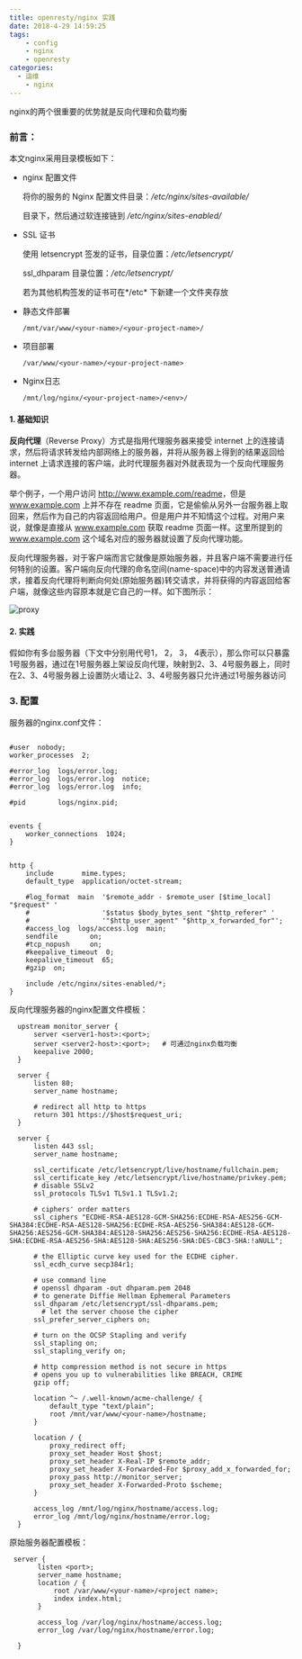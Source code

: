 ```yaml
---
title: openresty/nginx 实践
date: 2018-4-29 14:59:25
tags:
	- config
	- nginx
	- openresty
categories:
  - 运维
	- nginx
---
```


nginx的两个很重要的优势就是反向代理和负载均衡

### 前言：

本文nginx采用目录模板如下：

+ nginx 配置文件

  将你的服务的 Nginx 配置文件目录：*/etc/nginx/sites-available/*

  目录下，然后通过软连接链到 */etc/nginx/sites-enabled/*

+ SSL 证书

  使用 letsencrypt 签发的证书，目录位置：*/etc/letsencrypt/*

  ssl_dhparam 目录位置：*/etc/letsencrypt/*

  若为其他机构签发的证书可在*/etc* 下新建一个文件夹存放

+ 静态文件部署

  ```
  /mnt/var/www/<your-name>/<your-project-name>/
  ```

+ 项目部署

  ```
  /var/www/<your-name>/<your-project-name>
  ```

+ Nginx日志

  ```
  /mnt/log/nginx/<your-project-name>/<env>/
  ```

#### 1. 基础知识

**反向代理**（Reverse Proxy）方式是指用代理服务器来接受 internet 上的连接请求，然后将请求转发给内部网络上的服务器，并将从服务器上得到的结果返回给 internet 上请求连接的客户端，此时代理服务器对外就表现为一个反向代理服务器。

举个例子，一个用户访问 <http://www.example.com/readme>，但是 www.example.com 上并不存在 readme 页面，它是偷偷从另外一台服务器上取回来，然后作为自己的内容返回给用户。但是用户并不知情这个过程。对用户来说，就像是直接从 www.example.com 获取 readme 页面一样。这里所提到的 www.example.com 这个域名对应的服务器就设置了反向代理功能。

反向代理服务器，对于客户端而言它就像是原始服务器，并且客户端不需要进行任何特别的设置。客户端向反向代理的命名空间(name-space)中的内容发送普通请求，接着反向代理将判断向何处(原始服务器)转交请求，并将获得的内容返回给客户端，就像这些内容原本就是它自己的一样。如下图所示：

![proxy](https://user-gold-cdn.xitu.io/2018/3/18/162393ce24ce250b?w=543&h=271&f=png&s=32894)

#### 2. 实践

假如你有多台服务器（下文中分别用代号1， 2， 3， 4表示），那么你可以只暴露1号服务器，通过在1号服务器上架设反向代理，映射到2、3、4号服务器上，同时在2、3、4号服务器上设置防火墙让2、3、4号服务器只允许通过1号服务器访问

### 3. 配置

服务器的nginx.conf文件：

```nginx

#user  nobody;
worker_processes  2;

#error_log  logs/error.log;
#error_log  logs/error.log  notice;
#error_log  logs/error.log  info;

#pid        logs/nginx.pid;


events {
    worker_connections  1024;
}


http {
    include       mime.types;
    default_type  application/octet-stream;

    #log_format  main  '$remote_addr - $remote_user [$time_local] "$request" '
    #                  '$status $body_bytes_sent "$http_referer" '
    #                  '"$http_user_agent" "$http_x_forwarded_for"';
    #access_log  logs/access.log  main;
    sendfile        on;
    #tcp_nopush     on;
    #keepalive_timeout  0;
    keepalive_timeout  65;
    #gzip  on;

    include /etc/nginx/sites-enabled/*;
}
```



反向代理服务器的nginx配置文件模板：

```nginx
  upstream monitor_server {
      server <server1-host>:<port>;
      server <server2-host>:<port>;   # 可通过nginx负载均衡
      keepalive 2000;
  }

  server {
      listen 80;
      server_name hostname;

      # redirect all http to https
      return 301 https://$host$request_uri;
  }

  server {
      listen 443 ssl;
      server_name hostname;

      ssl_certificate /etc/letsencrypt/live/hostname/fullchain.pem;
      ssl_certificate_key /etc/letsencrypt/live/hostname/privkey.pem;
      # disable SSLv2
      ssl_protocols TLSv1 TLSv1.1 TLSv1.2;

      # ciphers' order matters
      ssl_ciphers "ECDHE-RSA-AES128-GCM-SHA256:ECDHE-RSA-AES256-GCM-SHA384:ECDHE-RSA-AES128-SHA256:ECDHE-RSA-AES256-SHA384:AES128-GCM-SHA256:AES256-GCM-SHA384:AES128-SHA256:AES256-SHA256:ECDHE-RSA-AES128-SHA:ECDHE-RSA-AES256-SHA:AES128-SHA:AES256-SHA:DES-CBC3-SHA:!aNULL";

      # the Elliptic curve key used for the ECDHE cipher.
      ssl_ecdh_curve secp384r1;

      # use command line
      # openssl dhparam -out dhparam.pem 2048
      # to generate Diffie Hellman Ephemeral Parameters
      ssl_dhparam /etc/letsencrypt/ssl-dhparams.pem;
        # let the server choose the cipher
      ssl_prefer_server_ciphers on;

      # turn on the OCSP Stapling and verify
      ssl_stapling on;
      ssl_stapling_verify on;

      # http compression method is not secure in https
      # opens you up to vulnerabilities like BREACH, CRIME
      gzip off;

      location ^~ /.well-known/acme-challenge/ {
          default_type "text/plain";
          root /mnt/var/www/<your-name>/hostname;
      }

      location / {
          proxy_redirect off;
          proxy_set_header Host $host;
          proxy_set_header X-Real-IP $remote_addr;
          proxy_set_header X-Forwarded-For $proxy_add_x_forwarded_for;
          proxy_pass http://monitor_server;
          proxy_set_header X-Forwarded-Proto $scheme;
      }

      access_log /mnt/log/nginx/hostname/access.log;
      error_log /mnt/log/nginx/hostname/error.log;
  }
```

原始服务器配置模板：

```nginx
 server {
       listen <port>;
       server_name hostname;
       location / {
           root /var/www/<your-name>/<project name>;
           index index.html;
       }

       access_log /var/log/nginx/hostname/access.log;
       error_log /var/log/nginx/hostname/error.log;

  }
```


